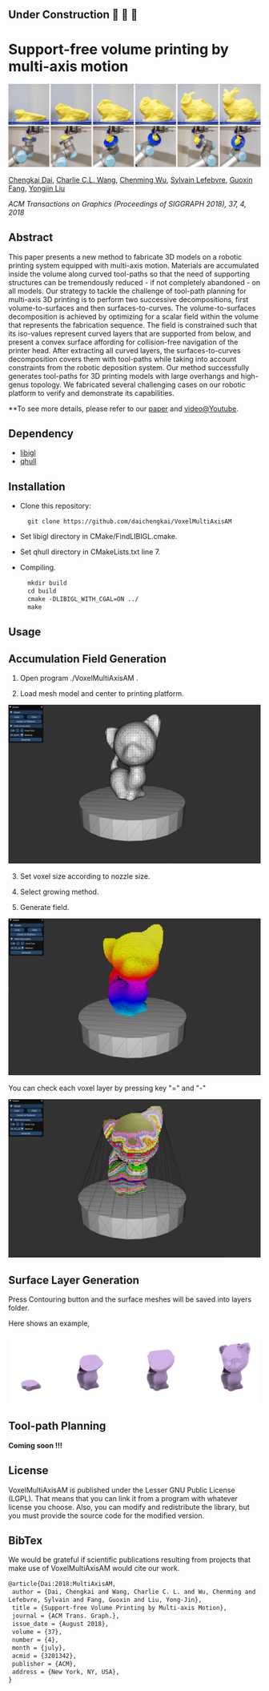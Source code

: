 ## Under Construction :hammer: :hammer: :hammer:

# Support-free volume printing by multi-axis motion

![](docs/teaser.jpg)

[Chengkai Dai](https://github.com/daichengkai/), 
[Charlie C.L. Wang](http://www.mae.cuhk.edu.hk/~cwang/), 
[Chenming Wu](https://github.com/wucm1994/), 
[Sylvain Lefebvre](http://www.antexel.com/sylefeb/research/), 
[Guoxin Fang](https://scholar.google.com/citations?user=Jk_ARxcAAAAJ&hl=en),
[Yongjin Liu](https://cg.cs.tsinghua.edu.cn/people/~Yongjin/Yongjin.htm/)

*ACM Transactions on Graphics (Proceedings of SIGGRAPH 2018), 37, 4, 2018*

## Abstract

This paper presents a new method to fabricate 3D models on a robotic printing system equipped with multi-axis motion. Materials are accumulated inside the volume along curved tool-paths so that the need of supporting structures can be tremendously reduced - if not completely abandoned - on all models. Our strategy to tackle the challenge of tool-path planning for multi-axis 3D printing is to perform two successive decompositions, first volume-to-surfaces and then surfaces-to-curves. The volume-to-surfaces decomposition is achieved by optimizing for a scalar field within the volume that represents the fabrication sequence. The field is constrained such that its iso-values represent curved layers that are supported from below, and present a convex surface affording for collision-free navigation of the printer head. After extracting all curved layers, the surfaces-to-curves decomposition covers them with tool-paths while taking into account constraints from the robotic deposition system. Our method successfully generates tool-paths for 3D printing models with large overhangs and high-genus topology. We fabricated several challenging cases on our robotic platform to verify and demonstrate its capabilities. 

**To see more details, please refer to our [paper](http://www.mae.cuhk.edu.hk/~cwang/pubs/SIG18RobotVolPrint.pdf) and [video@Youtube](https://www.youtube.com/watch?v=iaZeTlios0w&feature=youtu.be). 

## Dependency
- [libigl](https://libigl.github.io/)
- [qhull](http://www.qhull.org/)

## Installation
- Clone this repository:

        git clone https://github.com/daichengkai/VoxelMultiAxisAM

- Set libigl directory in CMake/FindLIBIGL.cmake.

- Set qhull directory in CMakeLists.txt line 7.

- Compiling.

        mkdir build
        cd build
        cmake -DLIBIGL_WITH_CGAL=ON ../
        make

## Usage

## Accumulation Field Generation

1. Open program ./VoxelMultiAxisAM .

2. Load mesh model and center to printing platform.

![Alt text](docs/load_mesh.png)

3. Set voxel size according to nozzle size.

4. Select growing method. 

5. Generate field.

![Alt text](docs/field_generation.png)

You can check each voxel layer by pressing key "=" and "-"

![Alt text](docs/voxel_layer.png)


## Surface Layer Generation

Press Contouring button and the surface meshes will be saved into layers folder.

Here shows an example,

![Alt text](docs/surface_layer.png)


## Tool-path Planning

**Coming soon !!!**


## License

VoxelMultiAxisAM is published under the Lesser GNU Public License (LGPL). That means that you can link it from a program with whatever license you choose. Also, you can modify and redistribute the library, but you must provide the source code for the modified version.

## BibTex 

We would be grateful if scientific publications resulting from projects that make use of VoxelMultiAxisAM would cite our work.

```
@article{Dai:2018:MultiAxisAM,
 author = {Dai, Chengkai and Wang, Charlie C. L. and Wu, Chenming and Lefebvre, Sylvain and Fang, Guoxin and Liu, Yong-Jin},
 title = {Support-free Volume Printing by Multi-axis Motion},
 journal = {ACM Trans. Graph.},
 issue_date = {August 2018},
 volume = {37},
 number = {4},
 month = {july},
 acmid = {3201342},
 publisher = {ACM},
 address = {New York, NY, USA},
} 
```
